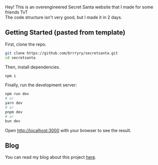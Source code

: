 Hey! This is an overengineered Secret Santa website that I made for some friends TvT \
The code structure isn't very good, but I made it in 2 days.

## Getting Started (pasted from template)
First, clone the repo.
```bash
git clone https://github.com/brrryry/secretsanta.git
cd secretsanta
```

Then, install dependencies.
```bash
npm i
```

Finally, run the development server:
```bash
npm run dev
# or
yarn dev
# or
pnpm dev
# or
bun dev
```

Open [http://localhost:3000](http://localhost:3000) with your browser to see the result.

## Blog
You can read my blog about this project [here](https://bryanchan.org/blog/bbb-1-secretsanta).
